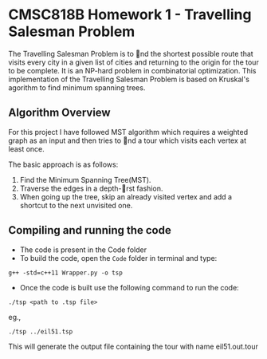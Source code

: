 # CMSC818B Homework 1 - Travelling Salesman Problem
The Travelling Salesman Problem is to nd the shortest possible route that visits every city in a given list of cities and returning to the origin for the tour to be complete. It is an NP-hard problem in combinatorial optimization. This implementation of the Travelling Salesman Problem is based on Kruskal's agorithm to find minimum spanning trees.

## Algorithm Overview
For this project I have followed MST algorithm which requires a weighted graph as an input and then tries to nd a tour which visits each vertex at least once.

The basic approach is as follows:
1. Find the Minimum Spanning Tree(MST).
2. Traverse the edges in a depth-rst fashion.
3. When going up the tree, skip an already visited vertex and add a shortcut to the next unvisited one.

## Compiling and running the code
- The code is present in the Code folder
- To build the code, open the `Code` folder in terminal and type:
```
g++ -std=c++11 Wrapper.py -o tsp
```
- Once the code is built use the following command to run the code:
```
./tsp <path to .tsp file>
```
eg.,
```
./tsp ../eil51.tsp
```
This will generate the output file containing the tour with name eil51.out.tour
